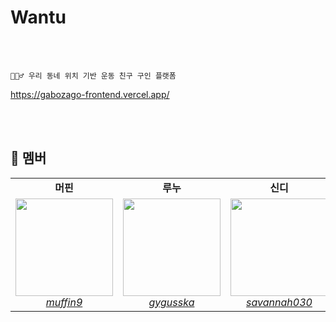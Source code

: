 #  Wantu 


<br>
<br>

    ⛹🏻‍♂️ 우리 동네 위치 기반 운동 친구 구인 플랫폼 
    
https://gabozago-frontend.vercel.app/


<br>
<br>

## 🐥 멤버

<table>
    <tr align="center">
        <td><B>머핀<B></td>
        <td><B>루누<B></td>
        <td><B>신디<B></td>
        <td><B>케이트<B></td>
        <td><B>아무무<B></td>
    </tr>
    <tr align="center">
        <td>
            <img width=156 src="https://user-images.githubusercontent.com/61671343/205918152-ec9bc19b-4742-44d0-9f9c-fc55b57b1ded.jpeg">
            <br>
            <a href="https://github.com/muffin9"><I>muffin9</I></a>
        </td>
        <td>
            <img width=156 src="https://user-images.githubusercontent.com/61671343/205918369-1807e7bc-b37b-421f-bf3f-8bb3b503d049.jpeg">
            <br>
            <a href="https://github.com/gygusska"><I>gygusska</I></a>
        </td>
        <td>
            <img width=156 src="https://user-images.githubusercontent.com/61671343/204854017-85c86380-1230-447a-98e2-4c6b88605ce8.jpeg">
            <br>
            <a href="https://github.com/savannah030"><I>savannah030</I></a>
        </td>
        <td>
            <img width=156 src="https://user-images.githubusercontent.com/61671343/204853968-2f765023-62e4-4b2c-844e-b01206aad772.jpeg">
            <br>
            <a href="https://github.com/KATEKEITH"><I>KATEKEITH</I></a>
        </td>
        <td>
            <img width=156 src="https://user-images.githubusercontent.com/61671343/204853877-60f8da69-0361-438c-9030-92c0afa5b355.jpeg">
            <br>
            <a href="https://github.com/kwanok"><I>kwanok</I></a>
        </td>
    </tr>
</table>

<br>
<br>

